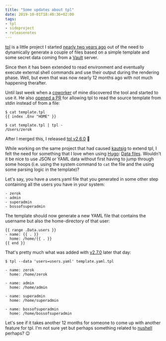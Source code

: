 ```yaml
---
title: "Some updates about tpl"
date: 2019-10-01T18:40:36+02:00
tags:
- tpl
- sideproject
- releasenotes
---
```


[tpl][] is a little project I started [nearly two years ago][orig] out
of the need to dynamically generate a couple of files based on a
simple template and some secret data coming from a [Vault][] server.

Since then it has been extended to read environment and eventually
execute external shell commands and use their output during the
rendering phase. Well, but even that was now nearly 12 months ago with
not much happening therafter.

Until last week when a [coworker][kautsig] of mine discovered the tool
and started to use it. He also [opened a PR][pr1] for allowing tpl to
read the source template from stdin instead of from a file:

```
$ cat template.tpl
{{ index .Env "HOME" }}

$ cat template.tpl | tpl -
/Users/zerok
```

After I merged this, I released [tpl v2.6.0][v26] 🙂

While working on the same project that had caused [kautsig][] to
extend tpl, I felt the need for something that I love when
using [Hugo][]: [Data files][df]. Wouldn't it be nice to use JSON or
YAML data without first having to jump through some hoops (i.e. using
the system command to `cat` the file and the using some parsing logic
in the template)?

Let's say, you have a users.yaml file that you generated in some other
step containing all the users you have in your system:

```
- zerok
- admin
- superadmin
- bossofsuperadmin
```

The template should now generate a new YAML file that contains the
username but also the home-directory of that user:

```
{{ range .Data.users }}
- name: {{ . }}
  home: /home/{{ . }}
{{ end }}
```

That's pretty much what was added with [v2.7.0][v27] later that day:

```
$ tpl --data 'users=users.yaml' template.yaml.tpl

- name: zerok
  home: /home/zerok

- name: admin
  home: /home/admin

- name: superadmin
  home: /home/superadmin

- name: bossofsuperadmin
  home: /home/bossofsuperadmin
```

Let's see if it takes another 12 months for someone to come up with
another feature for tpl. I'm not sure yet but perhaps something
related to [nushell][] perhaps? 😉

[tpl]: https://github.com/zerok/tpl
[pr1]: https://github.com/zerok/tpl/pull/16
[v26]: https://github.com/zerok/tpl/releases/tag/v2.6.0
[v27]: https://github.com/zerok/tpl/releases/tag/v2.7.0
[kautsig]: https://github.com/kautsig
[orig]: https://zerokspot.com/weblog/2017/10/29/templating-all-the-things/
[vault]: https://www.vaultproject.io/
[hugo]: https://gohugo.io
[df]: https://gohugo.io/templates/data-templates/
[nushell]: http://www.nushell.sh/

